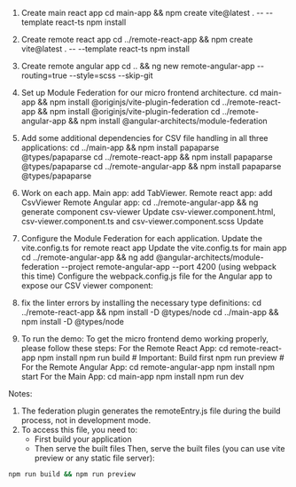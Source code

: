 1. Create main react app
cd main-app && npm create vite@latest . -- --template react-ts
npm install

2. Create remote react app
cd ../remote-react-app && npm create vite@latest . -- --template react-ts
npm install

3. Create remote angular app
cd .. && ng new remote-angular-app --routing=true --style=scss --skip-git

4. Set up Module Federation for our micro frontend architecture. 
cd main-app && npm install @originjs/vite-plugin-federation
cd ../remote-react-app && npm install @originjs/vite-plugin-federation
cd ../remote-angular-app && npm install @angular-architects/module-federation

5. Add some additional dependencies for CSV file handling in all three applications:
cd ../main-app && npm install papaparse @types/papaparse
cd ../remote-react-app && npm install papaparse @types/papaparse
cd ../remote-angular-app && npm install papaparse @types/papaparse


6. Work on each app.
    Main app: add TabViewer.
    Remote react app: add CsvViewer
    Remote Angular app: 
        cd ../remote-angular-app && ng generate component csv-viewer
        Update csv-viewer.component.html, csv-viewer.component.ts and csv-viewer.component.scss
        Update 

7. Configure the Module Federation for each application.
    Update the vite.config.ts for remote react app
    Update the vite.config.ts for main app
    cd ../remote-angular-app && ng add @angular-architects/module-federation --project remote-angular-app --port 4200
    (using webpack this time)
    Configure the webpack.config.js file for the Angular app to expose our CSV viewer component:

8. fix the linter errors by installing the necessary type definitions:
cd ../remote-react-app && npm install -D @types/node
cd ../main-app && npm install -D @types/node


9. To run the demo:
To get the micro frontend demo working properly, please follow these steps:
For the Remote React App:
   cd remote-react-app
   npm install
   npm run build  # Important: Build first
   npm run preview # 
For the Remote Angular App:
   cd remote-angular-app
   npm install
   npm start
For the Main App:
   cd main-app
   npm install
   npm run dev

Notes:
1. The federation plugin generates the remoteEntry.js file during the build process, not in development mode.
2. To access this file, you need to:
   - First build your application
   - Then serve the built files
   Then, serve the built files (you can use vite preview or any static file server):

```bash
npm run build && npm run preview
```